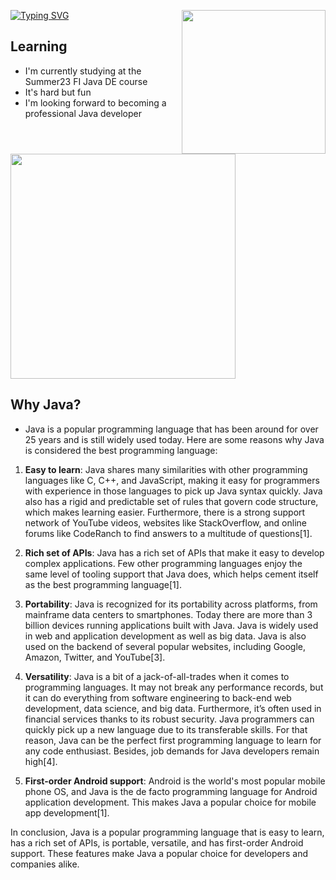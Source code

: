 <a href="https://git.io/typing-svg"><img src="https://readme-typing-svg.demolab.com?font=Fira+Code&pause=1000&random=false&width=435&lines=Hi!+I'm+Ilia+and+I'm+learning+Java+;It's+a+lovely+day%2C+isn't+it%3F" alt="Typing SVG" /></a>
<img align='right' src="https://media.giphy.com/media/M9gbBd9nbDrOTu1Mqx/giphy.gif" width="230">

## Learning

* I'm currently studying at the Summer23 FI Java DE course
* It's hard but fun
* I'm looking forward to becoming a professional Java developer

<img align='center' src="https://media0.giphy.com/media/2IudUHdI075HL02Pkk/giphy.gif?cid=ecf05e47o8ke0epmx19h55r06vaqixnrly4o2ewotybbmmje&ep=v1_gifs_search&rid=giphy.gif&ct=g" width="360">

## Why Java?
* Java is a popular programming language that has been around for over 25 years and is still widely used today. Here are some reasons why Java is considered the best programming language:

1. **Easy to learn**: Java shares many similarities with other programming languages like C, C++, and JavaScript, making it easy for programmers with experience in those languages to pick up Java syntax quickly. Java also has a rigid and predictable set of rules that govern code structure, which makes learning easier. Furthermore, there is a strong support network of YouTube videos, websites like StackOverflow, and online forums like CodeRanch to find answers to a multitude of questions[1].

2. **Rich set of APIs**: Java has a rich set of APIs that make it easy to develop complex applications. Few other programming languages enjoy the same level of tooling support that Java does, which helps cement itself as the best programming language[1].

3. **Portability**: Java is recognized for its portability across platforms, from mainframe data centers to smartphones. Today there are more than 3 billion devices running applications built with Java. Java is widely used in web and application development as well as big data. Java is also used on the backend of several popular websites, including Google, Amazon, Twitter, and YouTube[3].

4. **Versatility**: Java is a bit of a jack-of-all-trades when it comes to programming languages. It may not break any performance records, but it can do everything from software engineering to back-end web development, data science, and big data. Furthermore, it’s often used in financial services thanks to its robust security. Java programmers can quickly pick up a new language due to its transferable skills. For that reason, Java can be the perfect first programming language to learn for any code enthusiast. Besides, job demands for Java developers remain high[4].

5. **First-order Android support**: Android is the world's most popular mobile phone OS, and Java is the de facto programming language for Android application development. This makes Java a popular choice for mobile app development[1].

In conclusion, Java is a popular programming language that is easy to learn, has a rich set of APIs, is portable, versatile, and has first-order Android support. These features make Java a popular choice for developers and companies alike.


<!--
**KorostovIlia/KorostovIlia** is a ✨ _special_ ✨ repository because its `README.md` (this file) appears on your GitHub profile.

Here are some ideas to get you started:

- 🔭 I’m currently working on ...
- 🌱 I’m currently learning ...
- 👯 I’m looking to collaborate on ...
- 🤔 I’m looking for help with ...
- 💬 Ask me about ...
- 📫 How to reach me: ...
- 😄 Pronouns: ...
- ⚡ Fun fact: ...
-->
